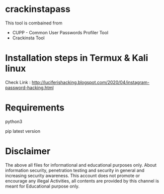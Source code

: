 # crackinstapass
This tool is combained from 
+ CUPP - Common User Passwords Profiler Tool
+ Crackinsta Tool

# Installation steps in Termux & Kali linux
Check Link : http://luciferishacking.blogspot.com/2020/04/instagram-password-hacking.html

# Requirements 
python3

pip latest version
# Disclaimer
The above all files for informational and educational purposes only. About information security, penetration testing and security in general and increasing security awareness. This account does not promote or encourage any illegal Activities, all contents are provided by this channel is meant for Educational purpose only.
